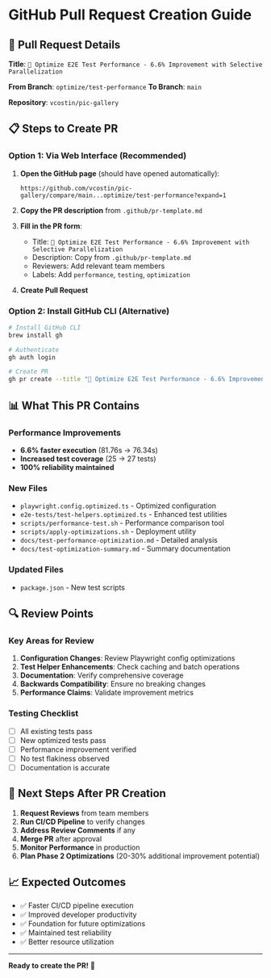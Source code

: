 # GitHub Pull Request Creation Guide

## 🎯 Pull Request Details

**Title**: `🚀 Optimize E2E Test Performance - 6.6% Improvement with Selective Parallelization`

**From Branch**: `optimize/test-performance`
**To Branch**: `main`

**Repository**: `vcostin/pic-gallery`

## 📋 Steps to Create PR

### Option 1: Via Web Interface (Recommended)

1. **Open the GitHub page** (should have opened automatically):
   ```
   https://github.com/vcostin/pic-gallery/compare/main...optimize/test-performance?expand=1
   ```

2. **Copy the PR description** from `.github/pr-template.md`

3. **Fill in the PR form**:
   - Title: `🚀 Optimize E2E Test Performance - 6.6% Improvement with Selective Parallelization`
   - Description: Copy from `.github/pr-template.md`
   - Reviewers: Add relevant team members
   - Labels: Add `performance`, `testing`, `optimization`

4. **Create Pull Request**

### Option 2: Install GitHub CLI (Alternative)

```bash
# Install GitHub CLI
brew install gh

# Authenticate
gh auth login

# Create PR
gh pr create --title "🚀 Optimize E2E Test Performance - 6.6% Improvement with Selective Parallelization" --body-file .github/pr-template.md --head optimize/test-performance --base main
```

## 📊 What This PR Contains

### Performance Improvements
- **6.6% faster execution** (81.76s → 76.34s)
- **Increased test coverage** (25 → 27 tests)
- **100% reliability maintained**

### New Files
- `playwright.config.optimized.ts` - Optimized configuration
- `e2e-tests/test-helpers.optimized.ts` - Enhanced test utilities
- `scripts/performance-test.sh` - Performance comparison tool
- `scripts/apply-optimizations.sh` - Deployment utility
- `docs/test-performance-optimization.md` - Detailed analysis
- `docs/test-optimization-summary.md` - Summary documentation

### Updated Files
- `package.json` - New test scripts

## 🔍 Review Points

### Key Areas for Review
1. **Configuration Changes**: Review Playwright config optimizations
2. **Test Helper Enhancements**: Check caching and batch operations
3. **Documentation**: Verify comprehensive coverage
4. **Backwards Compatibility**: Ensure no breaking changes
5. **Performance Claims**: Validate improvement metrics

### Testing Checklist
- [ ] All existing tests pass
- [ ] New optimized tests pass
- [ ] Performance improvement verified
- [ ] No test flakiness observed
- [ ] Documentation is accurate

## 🚀 Next Steps After PR Creation

1. **Request Reviews** from team members
2. **Run CI/CD Pipeline** to verify changes
3. **Address Review Comments** if any
4. **Merge PR** after approval
5. **Monitor Performance** in production
6. **Plan Phase 2 Optimizations** (20-30% additional improvement potential)

## 📈 Expected Outcomes

- ✅ Faster CI/CD pipeline execution
- ✅ Improved developer productivity
- ✅ Foundation for future optimizations
- ✅ Maintained test reliability
- ✅ Better resource utilization

---

**Ready to create the PR!** 🎉
